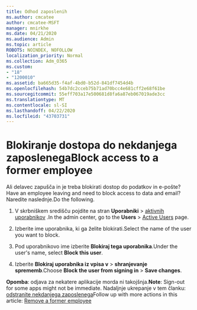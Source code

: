 ```yaml
---
title: Odhod zaposlenih
ms.author: cmcatee
author: cmcatee-MSFT
manager: mnirkhe
ms.date: 04/21/2020
ms.audience: Admin
ms.topic: article
ROBOTS: NOINDEX, NOFOLLOW
localization_priority: Normal
ms.collection: Adm_O365
ms.custom:
- "18"
- "1200010"
ms.assetid: ba665d35-f4af-4bd0-b52d-841df7454d4b
ms.openlocfilehash: 54b7dc2cceb75b71ad70bcc4e681cff2e68f61be
ms.sourcegitcommit: 55eff703a17e500681d8fa6a87eb067019ade3cc
ms.translationtype: MT
ms.contentlocale: sl-SI
ms.lasthandoff: 04/22/2020
ms.locfileid: "43703731"
---
```

# <a name="block-access-to-a-former-employee"></a><span data-ttu-id="9cdcf-102">Blokiranje dostopa do nekdanjega zaposlenega</span><span class="sxs-lookup"><span data-stu-id="9cdcf-102">Block access to a former employee</span></span>

<span data-ttu-id="9cdcf-103">Ali delavec zapušča in je treba blokirati dostop do podatkov in e-pošte?</span><span class="sxs-lookup"><span data-stu-id="9cdcf-103">Have an employee leaving and need to block access to data and email?</span></span> <span data-ttu-id="9cdcf-104">Naredite naslednje.</span><span class="sxs-lookup"><span data-stu-id="9cdcf-104">Do the following.</span></span>
  
1. <span data-ttu-id="9cdcf-105">V skrbniškem središču pojdite na stran **Uporabniki** \> [aktivnih uporabnikov](https://go.microsoft.com/fwlink/p/?linkid=834822) .</span><span class="sxs-lookup"><span data-stu-id="9cdcf-105">In the admin center, go to the **Users** \> [Active Users](https://go.microsoft.com/fwlink/p/?linkid=834822) page.</span></span>

2. <span data-ttu-id="9cdcf-106">Izberite ime uporabnika, ki ga želite blokirati.</span><span class="sxs-lookup"><span data-stu-id="9cdcf-106">Select the name of the user you want to block.</span></span>

3. <span data-ttu-id="9cdcf-107">Pod uporabnikovo ime izberite **Blokiraj tega uporabnika**.</span><span class="sxs-lookup"><span data-stu-id="9cdcf-107">Under the user's name, select **Block this user**.</span></span>

4. <span data-ttu-id="9cdcf-108">Izberite **Blokiraj uporabnika iz vpisa v** \> **shranjevanje sprememb**.</span><span class="sxs-lookup"><span data-stu-id="9cdcf-108">Choose **Block the user from signing in** \> **Save changes**.</span></span>

<span data-ttu-id="9cdcf-109">**Opomba**: odjava za nekatere aplikacije morda ni takojšnja.</span><span class="sxs-lookup"><span data-stu-id="9cdcf-109">**Note**: Sign-out for some apps might not be immediate.</span></span> <span data-ttu-id="9cdcf-110">Nadaljnje ukrepanje v tem članku: [odstranite nekdanjega zaposlenega](https://docs.microsoft.com/office365/admin/add-users/remove-former-employee)</span><span class="sxs-lookup"><span data-stu-id="9cdcf-110">Follow up with more actions in this article: [Remove a former employee](https://docs.microsoft.com/office365/admin/add-users/remove-former-employee)</span></span>